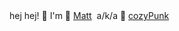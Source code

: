 <table>
   hej hej! 👋 I'm 🔮 <a href="https://mattlaughl.in">Matt</a>&nbsp;&nbsp;a/k/a 🍵 <a href="https://cozypunk.io">cozyPunk</a></br>
</table>
